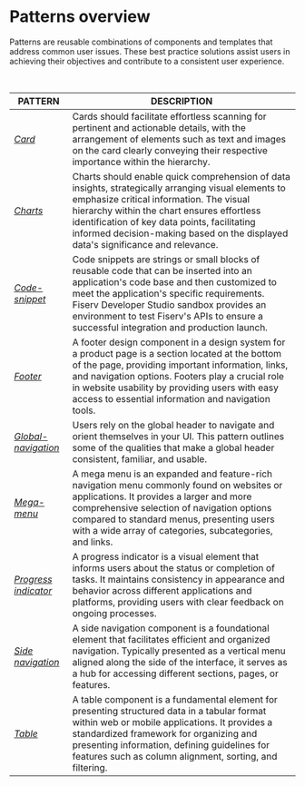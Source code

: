# Patterns overview

Patterns are reusable combinations of components and templates that address common user issues. These best practice solutions assist users in achieving their objectives and contribute to a consistent user experience.

</br>

| PATTERN | DESCRIPTION |
| -------- | -------- |
| *[Card](/docs/design-files/card.md)*   | Cards should facilitate effortless scanning for pertinent and actionable details, with the arrangement of elements such as text and images on the card clearly conveying their respective importance within the hierarchy.   |
| *[Charts](/docs/design-files/Charts.md)*   | Charts should enable quick comprehension of data insights, strategically arranging visual elements to emphasize critical information. The visual hierarchy within the chart ensures effortless identification of key data points, facilitating informed decision-making based on the displayed data's significance and relevance.   |
| *[Code-snippet](/docs/design-files/code-snippet.md)*   | Code snippets are strings or small blocks of reusable code that can be inserted into an application's code base and then customized to meet the application's specific requirements. Fiserv Developer Studio sandbox provides an environment to test Fiserv's APIs to ensure a successful integration and production launch.   |
| *[Footer](/docs/design-files/footer.md)*  | A footer design component in a design system for a product page is a section located at the bottom of the page, providing important information, links, and navigation options. Footers play a crucial role in website usability by providing users with easy access to essential information and navigation tools.   |
| *[Global-navigation](/docs/design-files/global-navigation.md)*   | Users rely on the global header to navigate and orient themselves in your UI. This pattern outlines some of the qualities that make a global header consistent, familiar, and usable.   |
| *[Mega-menu](/docs/design-files/typography.md)*   | A mega menu is an expanded and feature-rich navigation menu commonly found on websites or applications. It provides a larger and more comprehensive selection of navigation options compared to standard menus, presenting users with a wide array of categories, subcategories, and links.   |
| *[Progress indicator](/docs/design-files/progress-indicator.md)*   | A progress indicator is a visual element that informs users about the status or completion of tasks. It maintains consistency in appearance and behavior across different applications and platforms, providing users with clear feedback on ongoing processes.   |
| *[Side navigation](/docs/design-files/side-navigation.md)*   | A side navigation component is a foundational element that facilitates efficient and organized navigation. Typically presented as a vertical menu aligned along the side of the interface, it serves as a hub for accessing different sections, pages, or features.   |
| *[Table](/docs/design-files/table.md)*   | A table component is a fundamental element for presenting structured data in a tabular format within web or mobile applications. It provides a standardized framework for organizing and presenting information, defining guidelines for features such as column alignment, sorting, and filtering.   |
